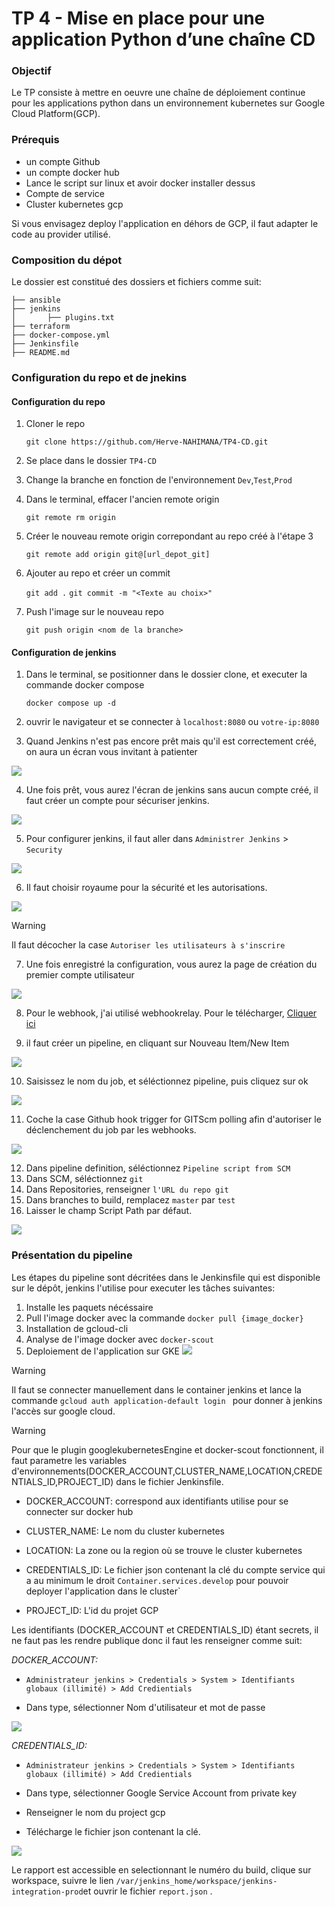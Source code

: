 # TP 4 - Mise en place pour une application Python d’une chaîne CD

### Objectif

Le TP consiste à mettre en oeuvre une chaîne de déploiement continue pour les applications python dans un environnement kubernetes sur Google Cloud Platform(GCP).

### Prérequis

 - un compte Github
 - un compte docker hub
 - Lance le script sur linux et avoir docker installer dessus
 - Compte de service
 - Cluster kubernetes gcp

Si vous envisagez deploy l'application en déhors de GCP, il faut adapter le code au provider utilisé.
 ### Composition du dépot

Le dossier est constitué des dossiers et fichiers comme suit:

```
├── ansible
├── jenkins
│       ├── plugins.txt
├── terraform
├── docker-compose.yml
├── Jenkinsfile
├── README.md
```
### Configuration du repo et de jnekins

#### Configuration du repo
1. Cloner le repo

     `git clone https://github.com/Herve-NAHIMANA/TP4-CD.git`

2. Se place dans le dossier `TP4-CD`
3. Change la branche en fonction de l'environnement `Dev`,`Test`,`Prod`
4. Dans le terminal, effacer l'ancien remote origin

     `git remote rm origin`

5. Créer le nouveau remote origin correpondant au repo créé à l'étape 3

     `git remote add origin git@[url_depot_git]`

6. Ajouter au repo et créer un commit

      `git add .`
      `git commit -m "<Texte au choix>"`

7. Push l'image sur le nouveau repo

    `git push origin <nom de la branche>`

#### Configuration de jenkins

1. Dans le terminal, se positionner dans le dossier clone, et executer la commande docker compose

    `docker compose up -d`

2. ouvrir le navigateur et se connecter à `localhost:8080` ou `votre-ip:8080`

3. Quand Jenkins n'est pas encore prêt mais qu'il est correctement créé, on aura un écran vous invitant à patienter

![](imgs/waiting.PNG)

4. Une fois prêt, vous aurez l'écran de jenkins sans aucun compte créé, il faut créer un compte pour sécuriser jenkins.

![](imgs/no_account.PNG)

5. Pour configurer jenkins, il faut aller dans `Administrer Jenkins` > `Security`

![](imgs/sanssecurit%C3%A9.PNG)

6. Il faut choisir royaume pour la sécurité et les autorisations.

![](imgs/avecsecurit%C3%A9.PNG)

>[!WARNING]
>Il faut décocher la case `Autoriser les utilisateurs à s'inscrire`

7. Une fois enregistré la configuration, vous aurez la page de création du premier compte utilisateur

![](imgs/createnewuser.PNG)

8. Pour le webhook, j'ai utilisé webhookrelay. Pour le télécharger, [Cliquer ici](https://docs.webhookrelay.com/installation-options/installation-options/install-cli)

9. il faut créer un pipeline, en cliquant sur Nouveau Item/New Item

![](imgs/newItem.PNG)

10. Saisissez le nom du job, et séléctionnez pipeline, puis cliquez sur ok

![](imgs/nameItem.PNG)

11. Coche la case Github hook trigger for GITScm polling afin d'autoriser le déclenchement du job par les webhooks.

![](imgs/Cochebuildtrigger.PNG)

12. Dans pipeline definition, séléctionnez `Pipeline script from SCM`
13. Dans SCM, séléctionnez `git`
14. Dans Repositories, renseigner `l'URL du repo git`
15. Dans branches to build, remplacez `master` par `test`
16. Laisser le champ Script Path par défaut.

![](imgs/pipelineprod.PNG)
### Présentation du pipeline

Les étapes du pipeline sont décritées dans le Jenkinsfile qui est disponible sur le dépôt, jenkins l'utilise pour executer les tâches suivantes:

1. Installe les paquets nécéssaire
2. Pull l'image docker avec la commande `docker pull {image_docker}`
3. Installation de gcloud-cli
4. Analyse de l'image docker avec `docker-scout`
4. Deploiement de l'application sur GKE
![](imgs/stageview.PNG)

>[!WARNING]
Il faut se connecter manuellement dans le container jenkins et lance la commande `gcloud auth application-default login ` pour donner à jenkins l'accès sur google cloud.

>[!WARNING]
Pour que le plugin googlekubernetesEngine et docker-scout fonctionnent, il faut parametre les variables d'environnements(DOCKER_ACCOUNT,CLUSTER_NAME,LOCATION,CREDENTIALS_ID,PROJECT_ID) dans le fichier Jenkinsfile.

- DOCKER_ACCOUNT: correspond aux identifiants utilise pour se connecter sur docker hub

- CLUSTER_NAME: Le nom du cluster kubernetes

- LOCATION: La zone ou la region où se trouve le cluster kubernetes

- CREDENTIALS_ID: Le fichier json contenant la clé du compte service qui a au minimum le droit `Container.services.develop` pour pouvoir deployer l'application dans le cluster`

- PROJECT_ID: L'id du projet GCP

Les identifiants (DOCKER_ACCOUNT et CREDENTIALS_ID) étant secrets, il ne faut pas les rendre publique donc il faut les renseigner comme suit:

*DOCKER_ACCOUNT:*

- `Administrateur jenkins > Credentials > System > Identifiants globaux (illimité) > Add Credientials`

- Dans type, sélectionner Nom d'utilisateur et mot de passe

![](imgs/docker_account_credentials_settings.PNG)

*CREDENTIALS_ID:*

- `Administrateur jenkins > Credentials > System > Identifiants globaux (illimité) > Add Credientials`

- Dans type, sélectionner Google Service Account from private key

- Renseigner le nom du project gcp

- Télécharge le fichier json contenant la clé.

![](imgs/credentials_id_settings.PNG)

Le rapport est accessible en selectionnant le numéro du build, clique sur workspace, suivre le lien `/var/jenkins_home/workspace/jenkins-integration-prod`et ouvrir le fichier `report.json` . 
